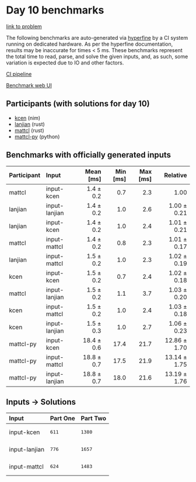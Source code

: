 # Day 10 benchmarks

[link to problem](https://adventofcode.com/2024/day/10)

The following benchmarks are auto-generated via
[hyperfine](https://github.com/sharkdp/hyperfine) by a CI system running on
dedicated hardware. As per the hyperfine documentation, results may be
inaccurate for times < 5 ms. These benchmarks represent the total time to read,
parse, and solve the given inputs, and, as such, some variation is expected due
to IO and other factors.

[CI pipeline](http://ci.papercode.net:8080/teams/main/pipelines/aoc2024)

[Benchmark web UI](https://aoc.ancalagon.black)


## Participants (with solutions for day 10)

- [kcen](https://github.com/kcen/aoc2024) (nim)
- [lanjian](https://github.com/lanjian/aoc-2024) (rust)
- [mattcl](https://github.com/mattcl/aoc2024) (rust)
- [mattcl-py](https://github.com/mattcl/aoc2024-py) (python)


## Benchmarks with officially generated inputs

| Participant | Input | Mean [ms] | Min [ms] | Max [ms] | Relative |
|:---|:---|---:|---:|---:|---:|
| mattcl | input-kcen | 1.4 ± 0.2 | 0.7 | 2.3 | 1.00 |
| lanjian | input-lanjian | 1.4 ± 0.2 | 1.0 | 2.6 | 1.00 ± 0.21 |
| lanjian | input-kcen | 1.4 ± 0.2 | 1.0 | 2.4 | 1.01 ± 0.21 |
| mattcl | input-mattcl | 1.4 ± 0.2 | 0.8 | 2.3 | 1.01 ± 0.17 |
| lanjian | input-mattcl | 1.5 ± 0.2 | 1.0 | 2.3 | 1.02 ± 0.19 |
| kcen | input-kcen | 1.5 ± 0.2 | 0.7 | 2.4 | 1.02 ± 0.18 |
| mattcl | input-lanjian | 1.5 ± 0.2 | 1.1 | 3.7 | 1.03 ± 0.20 |
| kcen | input-mattcl | 1.5 ± 0.2 | 1.0 | 2.4 | 1.03 ± 0.18 |
| kcen | input-lanjian | 1.5 ± 0.3 | 1.0 | 2.7 | 1.06 ± 0.23 |
| mattcl-py | input-kcen | 18.4 ± 0.6 | 17.4 | 21.7 | 12.86 ± 1.70 |
| mattcl-py | input-mattcl | 18.8 ± 0.7 | 17.5 | 21.9 | 13.14 ± 1.75 |
| mattcl-py | input-lanjian | 18.8 ± 0.7 | 18.0 | 21.6 | 13.19 ± 1.76 |


## Inputs -> Solutions

| Input | Part One | Part Two |
|:---|:---|:---|
|input-kcen|<pre>611</pre>|<pre>1380</pre>|
|input-lanjian|<pre>776</pre>|<pre>1657</pre>|
|input-mattcl|<pre>624</pre>|<pre>1483</pre>|